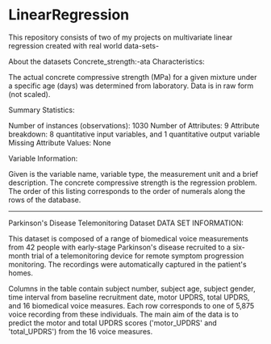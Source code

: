 # LinearRegression
This repository consists of two of my projects on multivariate linear regression created with real world data-sets-

About the datasets
Concrete_strength:-ata Characteristics:
    
The actual concrete compressive strength (MPa) for a given mixture under a 
specific age (days) was determined from laboratory. Data is in raw form (not scaled). 

Summary Statistics: 

Number of instances (observations): 1030
Number of Attributes: 9
Attribute breakdown: 8 quantitative input variables, and 1 quantitative output variable
Missing Attribute Values: None

Variable Information:

Given is the variable name, variable type, the measurement unit and a brief description. 
The concrete compressive strength is the regression problem. The order of this listing 
corresponds to the order of numerals along the rows of the database. 

---------------------------------

Parkinson's Disease Telemonitoring Dataset
DATA SET INFORMATION:

This dataset is composed of a range of biomedical voice measurements from 42 
people with early-stage Parkinson's disease recruited to a six-month trial of 
a telemonitoring device for remote symptom progression monitoring. The 
recordings were automatically captured in the patient's homes.

Columns in the table contain subject number, subject age, subject gender, 
time interval from baseline recruitment date, motor UPDRS, total UPDRS, and 
16 biomedical voice measures. Each row corresponds to one of 5,875 voice 
recording from these individuals. The main aim of the data is to predict the 
motor and total UPDRS scores ('motor_UPDRS' and 'total_UPDRS') from the 16 
voice measures.
